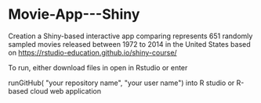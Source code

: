 # Movie-App---Shiny
Creation a Shiny-based interactive app comparing represents 651 randomly sampled movies released between 1972 to 2014 in the United States based on https://rstudio-education.github.io/shiny-course/

To run, either download files in open in Rstudio or enter

runGitHub( "your repository name", "your user name") into R studio or R-based cloud web application
